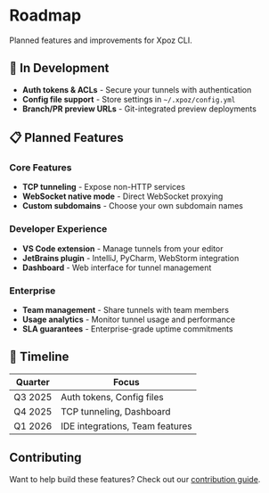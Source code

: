 # Roadmap

Planned features and improvements for Xpoz CLI.

## 🚧 In Development

- **Auth tokens & ACLs** - Secure your tunnels with authentication
- **Config file support** - Store settings in `~/.xpoz/config.yml`
- **Branch/PR preview URLs** - Git-integrated preview deployments

## 📋 Planned Features

### Core Features
- **TCP tunneling** - Expose non-HTTP services
- **WebSocket native mode** - Direct WebSocket proxying
- **Custom subdomains** - Choose your own subdomain names

### Developer Experience
- **VS Code extension** - Manage tunnels from your editor
- **JetBrains plugin** - IntelliJ, PyCharm, WebStorm integration
- **Dashboard** - Web interface for tunnel management

### Enterprise
- **Team management** - Share tunnels with team members
- **Usage analytics** - Monitor tunnel usage and performance
- **SLA guarantees** - Enterprise-grade uptime commitments

## 📅 Timeline

| Quarter | Focus |
|---------|-------|
| Q3 2025 | Auth tokens, Config files |
| Q4 2025 | TCP tunneling, Dashboard |
| Q1 2026 | IDE integrations, Team features |

## Contributing

Want to help build these features? Check out our [contribution guide](https://github.com/your-username/xpoz/blob/main/CONTRIBUTING.md).